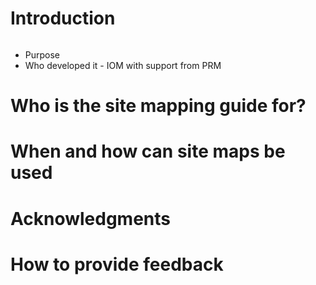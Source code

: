 # Introduction
```{warning} This guidance is in draft-stage, much of the content is missing and its structure may be subject to change.
```

- Purpose
- Who developed it - IOM with support from PRM
# Who is the site mapping guide for?

# When and how can site maps be used

# Acknowledgments

# How to provide feedback
